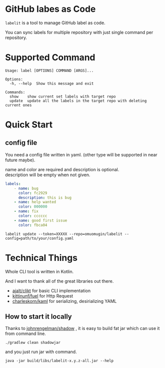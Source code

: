 # GitHub labes as Code

`labelit` is a tool to manage GitHub label as code.

You can sync labels for multiple repository with just single command per repository.

# Supported Command

```shell
Usage: label [OPTIONS] COMMAND [ARGS]...

Options:
  -h, --help  Show this message and exit

Commands:
  show    show current set labels with target repo
  update  update all the labels in the target repo with deleting current ones
```

# Quick Start

## config file

You need a config file written in yaml. (other type will be supported in near future maybe).

name and color are required and description is optional.  
description will be empty when not given.

```yaml
labels:
    - name: bug
      color: fc2929
      description: this is bug
    - name: help wanted
      color: 000000
    - name: fix
      color: cccccc
    - name: good first issue
      color: fbca04
```

```shell
labelit update --token=XXXXX --repo=omuomugin/labelit --config=path/to/your/config.yaml
```

# Technical Things

Whole CLI tool is written in Kotlin.

And I want to thank all of the great libraries out there.

- [ajalt/clikt](https://github.com/ajalt/clikt) for basic CLI implementation
- [kittinunf/fuel](https://github.com/kittinunf/fuel) for Http Request
- [charleskorn/kaml](https://github.com/charleskorn/kaml) for serializing, desirializing YAML
  

## How to start it locally

Thanks to [johnrengelman/shadow](https://github.com/johnrengelman/shadow) , it is easy to build fat jar which can use it from command line.

```shell
./gradlew clean shadowjar
```

and you just run jar with command.

```shell
java -jar build/libs/labelit-x.y.z-all.jar --help
```